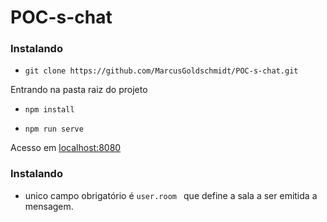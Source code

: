 # POC-s-chat

### Instalando

* `git clone https://github.com/MarcusGoldschmidt/POC-s-chat.git`

Entrando na pasta raiz do projeto

* `npm install`

* `npm run serve`

Acesso em [localhost:8080](http://localhost:8080/)

### Instalando

* unico campo obrigatório é  `user.room ` que define a sala a ser emitida a mensagem.
